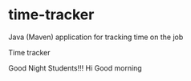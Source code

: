 # time-tracker
Java (Maven) application for tracking time on the job

Time tracker

Good Night Students!!!
Hi Good morning
